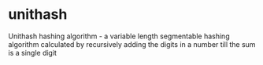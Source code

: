 # unithash
Unithash hashing algorithm - a variable length segmentable hashing algorithm calculated by recursively adding the digits in a number till the sum is a single digit
